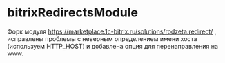 # bitrixRedirectsModule
Форк модуля https://marketplace.1c-bitrix.ru/solutions/rodzeta.redirect/ , исправлены проблемы с неверным определением имени хоста (используем HTTP_HOST) и добавлена опция для перенаправления на www.
